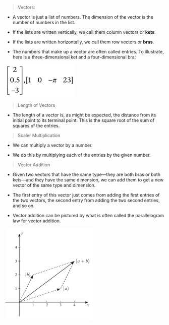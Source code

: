 
> Vectors:
* A vector is just a list of numbers. The dimension of the vector is the number
of numbers in the list.

* If the lists are written vertically, we call them column vectors or **kets**.

* If the lists are written horizontally, we call them row vectors or **bras**.

* The numbers that make up a vector are often called entries. To illustrate, here is a three-dimensional ket and a four-dimensional bra:

![Vectors](vectors.png)

> Length of Vectors

* The length of a vector is, as might be expected, the distance from its initial point to its terminal point. This is the square root of the sum of squares of the entries.

> Scaler Multiplication

* We can multiply a vector by a number.

* We do this by multiplying each of the entries by the given number.

> Vector Addition

* Given two vectors that have the same type—they are both bras or both kets—and they have the same dimension, we can add them to get a new vector of the same type and dimension.

* The first entry of this vector just comes from adding the first entries of the two vectors, the second entry from adding the two second entries, and so on.

* Vector addition can be pictured by what is often called the parallelogram law for vector addition.

![Vector Addition](vector_addition.png)